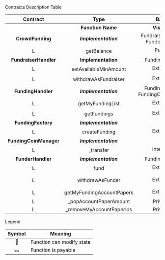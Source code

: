  Contracts Description Table


|  Contract  |         Type        |       Bases      |                  |                 |
|:----------:|:-------------------:|:----------------:|:----------------:|:---------------:|
|          |  **Function Name**  |  **Visibility**  |  **Mutability**  |  **Modifiers**  |
| **CrowdFunding** | ***Implementation*** | FundraiserHandler, FunderHandler |||
| L  | getBalance | Public ❗️  |   |NO❗️ |
| **FundraiserHandler** | ******Implementation****** | FundingHandler |||
|  L | setAvailableMinAmount | External ❗️ | 🛑  | ownerOfFunding |
|  L | withdrawAsFundraiser | External ❗️ | 🛑  | fundingSucceeded |
| **FundingHandler** | ***Implementation*** | FundingFactory, FundingCoinManager |||
 | L  | getMyFundingList | External ❗️  |   |NO❗️ |
 | L  | getFundings | External ❗️  |  |NO❗️ |
| **FundingFactory** | ***Implementation*** |  |||
 | L  | createFunding | External ❗️ | 🛑  |NO❗️ |
| **FundingCoinManager** | ***Implementation*** |  |||
 | L  | _transfer | Internal 🔒 | 🛑  | |
| **FunderHandler** | ***Implementation*** | FundingHandler |||
| L  | fund | External ❗️ |  💵 | availableFund |
| L  | withdrawAsFunder | External ❗️ | 🛑  | funded fundingNotEndOrFailed |
| L  | getMyFundingAccountPapers | External ❗️  |  |NO❗️ |
| L  | _popAccountPaperAmount | Private 🔐 | 🛑  | |
| L  | _removeMyAccountPaperIds | Private 🔐 | 🛑  | |


 Legend

|  Symbol  |  Meaning  |
|:--------:|-----------|
|    🛑    | Function can modify state |
|    💵    | Function is payable |
